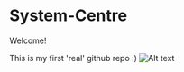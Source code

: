 # System-Centre
Welcome!

This is my first 'real' github repo :) 
![Alt text](SCCM-Get-PendingClients/Get-pendingClients.png?raw=true "Get-PendingClients Workflow")

